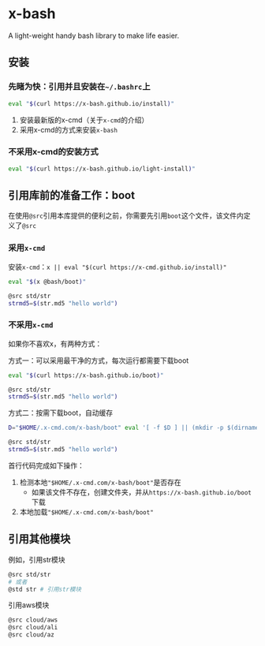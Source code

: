 # x-bash

A light-weight handy bash library to make life easier.

## 安装

### 先睹为快：引用并且安装在`~/.bashrc`上

```bash
eval "$(curl https://x-bash.github.io/install)"
```

1. 安装最新版的x-cmd（关于`x-cmd`的介绍）
2. 采用x-cmd的方式来安装`x-bash`

### 不采用x-cmd的安装方式

```bash
eval "$(curl https://x-bash.github.io/light-install)"
```

## 引用库前的准备工作：boot

在使用`@src`引用本库提供的便利之前，你需要先引用`boot`这个文件，该文件内定义了`@src`

### 采用`x-cmd`

安装`x-cmd`：`x || eval "$(curl https://x-cmd.github.io/install)"`

```bash
eval "$(x @bash/boot)"

@src std/str
strmd5=$(str.md5 "hello world")
```

### 不采用`x-cmd`

如果你不喜欢x，有两种方式：

方式一：可以采用最干净的方式，每次运行都需要下载boot

```bash
eval "$(curl https://x-bash.github.io/boot)"

@src std/str
strmd5=$(str.md5 "hello world")
```

方式二：按需下载boot，自动缓存

```bash
D="$HOME/.x-cmd.com/x-bash/boot" eval '[ -f $D ] || (mkdir -p $(dirname $D) && curl "https://x-bash.github.io/boot" >$D) && source $D'

@src std/str
strmd5=$(str.md5 "hello world")
```

首行代码完成如下操作：

1. 检测本地`"$HOME/.x-cmd.com/x-bash/boot"`是否存在
    - 如果该文件不存在，创建文件夹，并从`https://x-bash.github.io/boot`下载
2. 本地加载`"$HOME/.x-cmd.com/x-bash/boot"`

## 引用其他模块

例如，引用str模块

```bash
@src std/str
# 或者
@std str # 引用str模块
```

引用aws模块

```bash
@src cloud/aws
@src cloud/ali
@src cloud/az
```

